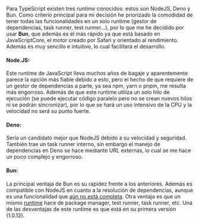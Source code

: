 Para TypeScript existen tres _runtime_ conocidos: estos son NodeJS, Deno y Bun. Como criterio principal para mi decisión he priorizado la comodidad de tener todas las funcionalidades en un solo runtime (gestor de dependencias, task runner, test runner...), por lo que me he decidido por usar **Bun**, que además es el más rápido ya que está basado en JavaScriptCore, el motor creado por Safari y orientado al rendimiento. Además es muy sencillo e intuitivo, lo cual facilitará el desarrollo.

#### Node.JS:

Este runtime de JavaScript lleva muchos años de bagaje y aparentemente parece la opción más fiable debido a esto, pero el hecho de que requiere de un gestor de dependencias a parte, ya sea npm, yarn o pnpm, me resulta más engorroso. Además de que este runtime utiliza un solo hilo de ejecución (se puede ejecutar código paralelo pero no se crean nuevos hilos ni se podrán sincronizar), por lo que se hará un uso intensivo de la CPU y la velocidad no será su punto fuerte.

#### Deno:

Sería un candidato mejor que NodeJS debido a su velocidad y seguridad. También trae un task runner interno, sin embargo el manejo de dependencias en Deno se hace mediante URL externas, lo cual se me hace un poco complejo y engorroso.

#### Bun:

La principal ventaja de Bun es su rapidez frente a los anteriores. Además es compatible con NodeJS en cuanto a la resolución de dependencias, aunque es una funcionalidad que [aún no está completa](https://bun.sh/docs/runtime/nodejs-apis). Otra ventaja es que un mismo [runtime](https://bun.sh/docs#design-goals) hace de package manager, test runner, task runner, etc. Una de las desventajas de este runtime es que está en su primera versión (1.0.12).
